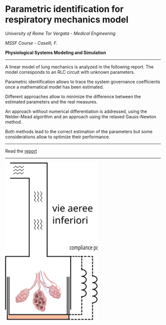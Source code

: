 # Parametric identification for respiratory mechanics model

_University of Rome Tor Vergata - Medical Engineering_

_MSSF Course -  Caselli, F._

**Physiological Systems Modeling and Simulation**


---

A linear model of lung mechanics is analyzed in the following report. The model corresponds to an RLC circuit with unknown parameters.

Parametric identification allows to trace the system governance coefficients once a mathematical model has been estimated.

Different approaches allow to minimize the difference between the estimated parameters and the real measures.

An approach without numerical differentiation is addressed, using the Nelder-Mead algorithm and an approach using the relaxed Gauss-Newton method.

Both methods lead to the correct estimation of the parameters but some considerations allow to optimize their performance.



---

Read the [report](https://github.com/mastroalex/respiratory-mechanics/blob/main/report/report_respiratory_mechanics.pdf)

---

<img src="https://github.com/mastroalex/respiratory-mechanics/blob/main/code/figures/lung_model.svg" alt="Model" style="width:300px;"> 

